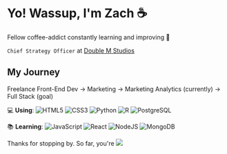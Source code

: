 # Yo! Wassup, I'm Zach ☕️

Fellow coffee-addict constantly learning and improving 🧠

`Chief Strategy Officer` at [Double M Studios](https://doublemstudios.com/)

## My Journey
Freelance Front-End Dev → Marketing → Marketing Analytics (currently) → Full Stack (goal)

💻 **Using**: ![HTML5](https://img.shields.io/badge/HTML5-E34F26?logo=html5&logoColor=fff&style=flat) ![CSS3](https://img.shields.io/badge/CSS3-1572B6?logo=css3&logoColor=fff&style=flat) ![Python](https://img.shields.io/badge/Python-3776AB?logo=python&logoColor=fff&style=flat) ![R](https://img.shields.io/badge/R-276DC3?logo=r&logoColor=fff&style=flat) ![PostgreSQL](https://img.shields.io/badge/PostgreSQL-4169E1?logo=postgresql&logoColor=fff&style=flat)

📚 **Learning**: ![JavaScript](https://img.shields.io/badge/JavaScript-F7DF1E?logo=javascript&logoColor=000&style=flat) ![React](https://img.shields.io/badge/React-61DAFB?logo=react&logoColor=000&style=flat) ![NodeJS](https://img.shields.io/badge/Node.js-393?logo=nodedotjs&logoColor=fff&style=flat) ![MongoDB](https://img.shields.io/badge/MongoDB-47A248?logo=mongodb&logoColor=fff&style=flat)

Thanks for stopping by. So far, you're ![](https://komarev.com/ghpvc/?username=ZachConquer&color=a573ff&label=visitor_number:&style=flat)